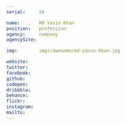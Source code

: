 ```yaml
---
serial:     54

name:       Md Yasin Khan
position:   profession
agency:     company
agencySite:

img:        imgs/awesome/md-yasin-khan.jpg

website:    
twitter:    
facebook:   
github:     
codepen:    
dribbble:   
behance:    
flickr:     
instagram:  
mailto:     
---
```

